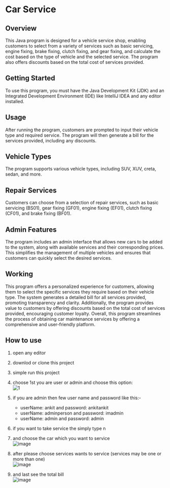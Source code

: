 # Car Service

## Overview

This Java program is designed for a vehicle service shop, enabling customers to select from a variety of services such as basic servicing, engine fixing, brake fixing, clutch fixing, and gear fixing, and calculate the cost based on the type of vehicle and the selected service. The program also offers discounts based on the total cost of services provided.

## Getting Started
To use this program, you must have the Java Development Kit (JDK) and an Integrated Development Environment (IDE) like IntelliJ IDEA and any editor installed.

## Usage
After running the program, customers are prompted to input their vehicle type and required service. The program will then generate a bill for the services provided, including any discounts.

## Vehicle Types
The program supports various vehicle types, including SUV, XUV, creta, sedan, and more.

## Repair Services
Customers can choose from a selection of repair services, such as basic servicing (BS01), gear fixing (GF01), engine fixing (EF01), clutch fixing (CF01), and brake fixing (BF01).

## Admin Features
The program includes an admin interface that allows new cars to be added to the system, along with available services and their corresponding prices. This simplifies the management of multiple vehicles and ensures that customers can quickly select the desired services.

## Working
This program offers a personalized experience for customers, allowing them to select the specific services they require based on their vehicle type. The system generates a detailed bill for all services provided, promoting transparency and clarity. Additionally, the program provides value to customers by offering discounts based on the total cost of services provided, encouraging customer loyalty. Overall, this program streamlines the process of obtaining car maintenance services by offering a comprehensive and user-friendly platform.

## How to use
1. open any editor 
2. downlod or clone this project
3. simple run this project
4. choose 1st you are user or admin and choose this option:<br>
![1](https://user-images.githubusercontent.com/99538470/230557614-e934d5e2-a29d-4ef1-b91d-72ce861591a2.png)
5. if you are admin then few user name and password like this:-
    * userName: ankit and password: ankitankit
    * userName: adminperson and password: imadmin
    * userName: admin and password: admin
6. if you want to take service the simply type n
7. and choose the car which you want to service<br>
![image](https://user-images.githubusercontent.com/99538470/230557838-2b3859ce-3cd2-4cf0-b9a6-e632e9aaf78f.png)<br>
8. after please choose services wants to service (services may be one or more than one)<br>
![image](https://user-images.githubusercontent.com/99538470/230558130-74839c5a-95e1-413c-b9e7-d5dda736e179.png)<br>

9. and last see the total bill<br>
![image](https://user-images.githubusercontent.com/99538470/230558292-bf04ddf1-b035-4f58-9460-24e435724d9f.png)<br>




